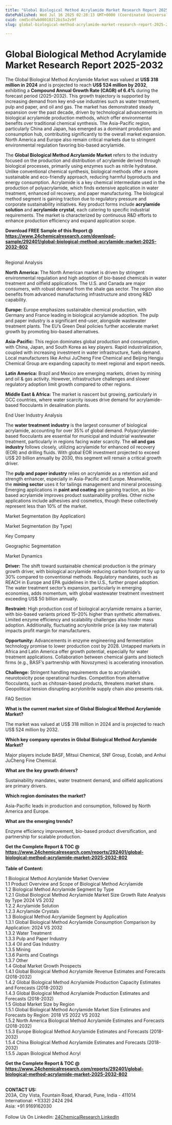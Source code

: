 ```yaml
---
title: "Global Biological Method Acrylamide Market Research Report 2025-2032"
datePublished: Wed Jul 16 2025 02:28:13 GMT+0000 (Coordinated Universal Time)
cuid: cmd5cdfwb000102l2bi5x2v9f
slug: global-biological-method-acrylamide-market-research-report-2025-2032-1

---
```


# Global Biological Method Acrylamide Market Research Report 2025-2032

<p>The Global Biological Method Acrylamide Market was valued at <strong>US$ 318 million in 2024</strong> and is projected to reach <strong>US$ 524 million by 2032</strong>, exhibiting a <strong>Compound Annual Growth Rate (CAGR) of 6.4%</strong> during the forecast period (2025–2032). This growth trajectory is supported by increasing demand from key end-use industries such as water treatment, pulp and paper, and oil and gas. The market has demonstrated steady expansion over the past decade, driven by technological advancements in biological acrylamide production methods, which offer environmental benefits over traditional chemical synthesis. The Asia-Pacific region, particularly China and Japan, has emerged as a dominant production and consumption hub, contributing significantly to the overall market expansion. North America and Europe also remain critical markets due to stringent environmental regulation favoring bio-based acrylamide.</p><p>
</p><p>The <strong>Global Biological Method Acrylamide Market</strong> refers to the industry focused on the production and distribution of acrylamide derived through biological processes, primarily using enzymes such as nitrile hydratase. Unlike conventional chemical synthesis, biological methods offer a more sustainable and eco-friendly approach, reducing harmful byproducts and energy consumption. Acrylamide is a key chemical intermediate used in the production of polyacrylamide, which finds extensive application in water treatment, enhanced oil recovery, and paper manufacturing. The biological method segment is gaining traction due to regulatory pressure and corporate sustainability initiatives. Key product forms include <strong>acrylamide solution</strong> and <strong>acrylamide crystal</strong>, each catering to specific industrial requirements. The market is characterized by continuous R&amp;D efforts to enhance production efficiency and expand application scope.</p><div><b>Download FREE Sample of this Report @ 
            <a href="https://www.24chemicalresearch.com/download-sample/292401/global-biological-method-acrylamide-market-2025-2032-802">
            https://www.24chemicalresearch.com/download-sample/292401/global-biological-method-acrylamide-market-2025-2032-802</a></b></div><br><p>
Regional Analysis</p><p>
</p><p><strong>North America:</strong> The North American market is driven by stringent environmental regulation and high adoption of bio-based chemicals in water treatment and oilfield applications. The U.S. and Canada are major consumers, with robust demand from the shale gas sector. The region also benefits from advanced manufacturing infrastructure and strong R&amp;D capability.</p><p>
</p><p><strong>Europe:</strong> Europe emphasizes sustainable chemical production, with Germany and France leading in biological acrylamide adoption. The pulp and paper industry is a significant end-user, alongside wastewater treatment plants. The EU’s Green Deal policies further accelerate market growth by promoting bio-based alternatives.</p><p>
</p><p><strong>Asia-Pacific:</strong> This region dominates global production and consumption, with China, Japan, and South Korea as key players. Rapid industrialization, coupled with increasing investment in water infrastructure, fuels demand. Local manufacturers like Anhui JuCheng Fine Chemical and Beijing Hengju Chemical Group are expanding capacity to meet regional and export needs.</p><p>
</p><p><strong>Latin America:</strong> Brazil and Mexico are emerging markets, driven by mining and oil &amp; gas activity. However, infrastructure challenges and slower regulatory adoption limit growth compared to other regions.</p><p>
</p><p><strong>Middle East &amp; Africa:</strong> The market is nascent but growing, particularly in GCC countries, where water scarcity issues drive demand for acrylamide-based flocculants in desalination plants.</p><p>
End User Industry Analysis</p><p>
</p><p>The <strong>water treatment industry</strong> is the largest consumer of biological acrylamide, accounting for over 35% of global demand. Polyacrylamide-based flocculants are essential for municipal and industrial wastewater treatment, particularly in regions facing water scarcity. The <strong>oil and gas industry</strong> follows closely, utilizing acrylamide for enhanced oil recovery (EOR) and drilling fluids. With global EOR investment projected to exceed US$ 20 billion annually by 2030, this segment will remain a critical growth driver.</p><p>
</p><p>The <strong>pulp and paper industry</strong> relies on acrylamide as a retention aid and strength enhancer, especially in Asia-Pacific and Europe. Meanwhile, the <strong>mining sector</strong> uses it for tailings management and mineral processing. Emerging applications in <strong>paint and coating</strong> are gaining traction, as bio-based acrylamide improves product sustainability profiles. Other niche applications include adhesives and cosmetics, though these collectively represent less than 10% of the market.</p><p>
Market Segmentation (by Application)</p><p>
</p><p>
Market Segmentation (by Type)</p><p>
</p><p>
Key Company</p><p>
</p><p>
Geographic Segmentation</p><p>
</p><p>
Market Dynamics</p><p>
</p><p><strong>Driver:</strong> The shift toward sustainable chemical production is the primary growth driver, with biological acrylamide reducing carbon footprint by up to 30% compared to conventional methods. Regulatory mandates, such as REACH in Europe and EPA guidelines in the U.S., further propel adoption. The water treatment sector’s expansion, particularly in emerging economies, adds momentum, with global wastewater treatment investment exceeding US$ 50 billion annually.</p><p>
</p><p><strong>Restraint:</strong> High production cost of biological acrylamide remains a barrier, with bio-based variants priced 15–20% higher than synthetic alternatives. Limited enzyme efficiency and scalability challenges also hinder mass adoption. Additionally, fluctuating acrylonitrile price (a key raw material) impacts profit margin for manufacturers.</p><p>
</p><p><strong>Opportunity:</strong> Advancements in enzyme engineering and fermentation technology promise to lower production cost by 2028. Untapped markets in Africa and Latin America offer growth potential, especially for water treatment applications. Collaboration between chemical giants and biotech firms (e.g., BASF’s partnership with Novozymes) is accelerating innovation.</p><p>
</p><p><strong>Challenge:</strong> Stringent handling requirements due to acrylamide’s neurotoxicity pose operational hurdles. Competition from alternative flocculants, such as chitosan-based products, threatens market share. Geopolitical tension disrupting acrylonitrile supply chain also presents risk.</p><p>
FAQ Section</p><p>
</p><p><strong>What is the current market size of Global Biological Method Acrylamide Market?</strong></p><p>
The market was valued at US$ 318 million in 2024 and is projected to reach US$ 524 million by 2032.</p><p>
</p><p><strong>Which key company operates in Global Biological Method Acrylamide Market?</strong></p><p>
Major players include BASF, Mitsui Chemical, SNF Group, Ecolab, and Anhui JuCheng Fine Chemical.</p><p>
</p><p><strong>What are the key growth drivers?</strong></p><p>
Sustainability mandates, water treatment demand, and oilfield applications are primary drivers.</p><p>
</p><p><strong>Which region dominates the market?</strong></p><p>
Asia-Pacific leads in production and consumption, followed by North America and Europe.</p><p>
</p><p><strong>What are the emerging trends?</strong></p><p>
Enzyme efficiency improvement, bio-based product diversification, and partnership for scalable production.</p>

<div><b>Get the Complete Report & TOC @ 
            <a href="https://www.24chemicalresearch.com/reports/292401/global-biological-method-acrylamide-market-2025-2032-802">
            https://www.24chemicalresearch.com/reports/292401/global-biological-method-acrylamide-market-2025-2032-802</a></b></div><br>
            <b>Table of Content:</b><p>1 Biological Method Acrylamide Market Overview<br />
    1.1 Product Overview and Scope of Biological Method Acrylamide<br />
    1.2 Biological Method Acrylamide Segment by Type<br />
        1.2.1 Global Biological Method Acrylamide Market Size Growth Rate Analysis by Type 2024 VS 2032<br />
        1.2.2 Acrylamide Solution<br />
        1.2.3 Acrylamide Crystals<br />
    1.3 Biological Method Acrylamide Segment by Application<br />
        1.3.1 Global Biological Method Acrylamide Consumption Comparison by Application: 2024 VS 2032<br />
        1.3.2 Water Treatment<br />
        1.3.3 Pulp and Paper Industry<br />
        1.3.4 Oil and Gas Industry<br />
        1.3.5 Mining<br />
        1.3.6 Paints and Coatings<br />
        1.3.7 Other<br />
    1.4 Global Market Growth Prospects<br />
        1.4.1 Global Biological Method Acrylamide Revenue Estimates and Forecasts (2018-2032)<br />
        1.4.2 Global Biological Method Acrylamide Production Capacity Estimates and Forecasts (2018-2032)<br />
        1.4.3 Global Biological Method Acrylamide Production Estimates and Forecasts (2018-2032)<br />
    1.5 Global Market Size by Region<br />
        1.5.1 Global Biological Method Acrylamide Market Size Estimates and Forecasts by Region: 2018 VS 2022 VS 2032<br />
        1.5.2 North America Biological Method Acrylamide Estimates and Forecasts (2018-2032)<br />
        1.5.3 Europe Biological Method Acrylamide Estimates and Forecasts (2018-2032)<br />
        1.5.4 China Biological Method Acrylamide Estimates and Forecasts (2018-2032)<br />
        1.5.5 Japan Biological Method Acryl</p>

<div><b>Get the Complete Report & TOC @ 
            <a href="https://www.24chemicalresearch.com/reports/292401/global-biological-method-acrylamide-market-2025-2032-802">
            https://www.24chemicalresearch.com/reports/292401/global-biological-method-acrylamide-market-2025-2032-802</a></b></div><br>

<b>CONTACT US:</b><br>
            203A, City Vista, Fountain Road, Kharadi, Pune, India - 411014<br>
            International: +1(332) 2424 294<br>
            Asia: +91 9169162030 <br><br>
            Follow Us On LinkedIn: <a href="https://www.linkedin.com/company/24chemicalresearch/">24ChemicalResearch LinkedIn</a>